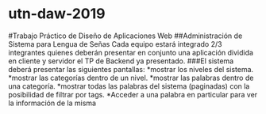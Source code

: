 # utn-daw-2019
#Trabajo Práctico de Diseño de Aplicaciones Web
##Administración de Sistema para Lengua de Señas
Cada equipo estará integrado 2/3 integrantes quienes deberán presentar en conjunto una
aplicación dividida en cliente y servidor el TP de Backend ya presentado.
###El sistema deberá presentar las siguientes pantallas:
*mostrar los niveles del sistema.
*mostrar las categorías dentro de un nivel.
*mostrar las palabras dentro de una categoría.
*mostrar todas las palabras del sistema (paginadas) con la posibilidad de filtrar por tags.
*Acceder a una palabra en particular para ver la información de la misma
